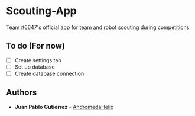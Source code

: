 # Scouting-App
Team #6647's official app for team and robot scouting during competitions

## To do (For now)
* [ ] Create settings tab
* [ ] Set up database 
* [ ] Create database connection

## Authors

* **Juan Pablo Gutiérrez** - [AndromedaHelix](https://github.com/AndromedaHelix)
